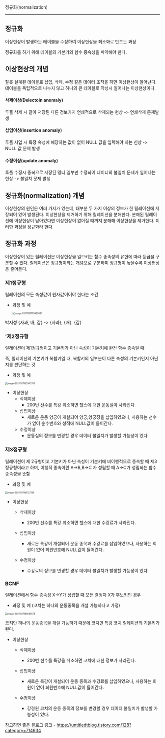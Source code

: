 정규화(normalization)

---

## 정규화

이상현상이 발생하는 테이블을 수정하여 이상현상을 최소화로 만드는 과정

정규화를 하기 위해 테이블의 기본키와 함수 종속성을 파악해야 한다.

## 이상현상의 개념

잘못 설계된 테이블로 삽입, 삭제, 수정 같은 데이터 조작을 하면 이상현상이 일어난다. 테이블을 독립적으로 나누지 않고 하나의 큰 테이블로 작성시 일어나는 이상현상이다.

#### 삭제이상(Delectoin anomaly)

투플 삭제 시 같이 저장된 다른 정보가지 연쇄적으로 삭제되는 현상 -> 연쇄삭제 문제발생

#### 삽입이상(insertion anomaly)

투플 사입 시 특정 속성에 해당하는 값이 없어 NULL 값을 입력해야 하는 션상 -> NULL 값 문제 발생

#### 수정이상(update anomaly)

투플 수정시 중복으로 저장된 뎅터 일부만 수정되어 데이터의 불일치 문제가 일어나는 현상 -> 불일치 문제 발생



## 정규화(normalization) 개념

이상현상의 원인은 여러 가지가 있는데, 대부분 두 가지 이상의 정보가 한 릴레이션에 저장되어 있어 발생된다. 이상현상을 제거하기 위해 릴레이션을 분해한다. 분해된 릴레이션에 이상현상이 남아있다면 이상현상이 없어질 때까지 분해해 이상현상을 제거한다. 이러한 과정을 정규화라 한다.



## 정규화 과정

이상현상이 있는 릴레이션은 이상현상을 일으키는 함수 종속성의 유현에 따라 등급을 구분할 수 있다. 릴레이션은 정규형이라는 개념으로 구분하며 정규형이 높을수록 이상현상은 줄어든다.

### 제1정규형

릴레이션의 모든 속성값이 원자값이어야 한다는 조건

- 과정 및 예

	<img src="../images/image-20211107155925891.png" alt="image-20211107155925891" style="zoom:50%;" />

박지성 {사과, 배, 감} -> {사과}, {배}, {감}

### '제2정규형

릴레이션이 제1정규형이고 기본키가 아닌 속성이 기본키에 완전 함수 종속일 때

즉, 릴레이션의 기본키가 복합키일 때, 복합키의 일부분이 다른 속성의 기본키인지 아닌지를 판단하는 것

- 과정 및 예

<img src="../images/image-20211107162943781.png" alt="image-20211107162943781" style="zoom:50%;" />

- 이상현상
	- 삭제이상
		- 200번 선수를 특강 취소하면 헬스에 대한 운동실이 사라진다.
	- 삽입이상
		- 새로운 운동 양궁이 개설되어 양궁,양궁장을 삽입하였으나, 사용하는 선수가 없어 순수번호와 성적에 NULL값이 들어간다.
	- 수정이상
		- 운동실의 정보를 변경할 경우 데이터 불일치가 발생할 가능성이 있다.

### 제3정규형

릴레이션이 제 2규형이고 기본키가 아닌 속성이 기본키에 비이행적으로 종속할 때 제3정규형이라고 하며, 이행적 종속이란 A->B,B->C 가 성립할 때 A->C가 성립되는 함수 종속성을 뜻함

- 과정 및 예

<img src="../images/image-20211107164127134.png" alt="image-20211107164127134" style="zoom:50%;" />

- 이상현상

	- 삭제이상
		- 200번 선수를 특강 취소하면 헬스에 대한 수강료가 사라진다.

	- 삽입이상
		- 새로운 특강이 개설되어 운동 종목과 수강료를 삽입하였으나, 사용하는 회원이 없어 회원번호에 NULL값이 들어간다.

	- 수정이상

		- 수강료의 정보를 변경할 경우 데이터 불일치가 발생할 가능성이 있다.

		

### BCNF

릴레이션에서 함수 종속성 X->Y가 성립할 때 모든 결정자 X가 후보키인 경우

- 과정 및 예 (코치는 하나의 운동종목을 개설 가능하다고 가정)

<img src="../images/image-20211107165645579.png" alt="image-20211107165645579" style="zoom:50%;" />

코치만 하나의 운동종목을 개설 가능하기 때문에 코치만 특강 코치 릴레이션의 기본키가 된다. 

- 이상현상

	- 삭제이상
		- 200번 선수를 특강을 취소하면 코치에 대한 정보가 사라진다.

	- 삽입이상
		- 새로운 특강이 개설되어 운동 종목과 수강료를 삽입하였으나, 사용하는 회원이 없어 회원번호에 NULL값이 들어간다.

	- 수정이상
		- 강경원 코치의 운동 종목의 정보를 변경할 경우 데이터 불일치가 발생할 가능성이 있다.



참고하면 좋은 블로그 링크 - https://untitledtblog.tistory.com/128?category=714634
